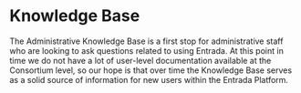 # Knowledge Base

The Administrative Knowledge Base is a first stop for administrative staff who are looking to ask questions related to using Entrada. At this point in time we do not have a lot of user-level documentation available at the Consortium level, so our hope is that over time the Knowledge Base serves as a solid source of information for new users within the Entrada Platform.
